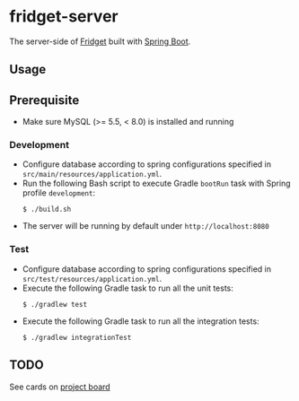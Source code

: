 # fridget-server

The server-side of [Fridget](https://github.com/YuKitAs/fridget-android) built with [Spring Boot](https://spring.io/projects/spring-boot).

## Usage

## Prerequisite

* Make sure MySQL (>= 5.5, < 8.0) is installed and running

### Development

* Configure database according to spring configurations specified in `src/main/resources/application.yml`.
* Run the following Bash script to execute Gradle `bootRun` task with Spring profile `development`:
  ```console
  $ ./build.sh
  ```
* The server will be running by default under `http://localhost:8080`

### Test

* Configure database according to spring configurations specified in `src/test/resources/application.yml`.
* Execute the following Gradle task to run all the unit tests:
  ```console
  $ ./gradlew test
  ```
* Execute the following Gradle task to run all the integration tests:
  ```console
  $ ./gradlew integrationTest
  ```
  
## TODO

See cards on [project board](https://github.com/YuKitAs/fridget-android/projects/3)
